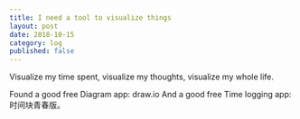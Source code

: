 ```yaml
---
title: I need a tool to visualize things
layout: post
date: 2018-10-15
category: log
published: false
---
```


Visualize my time spent, visualize my thoughts, visualize my whole life.

Found a good free Diagram app: draw.io
And a good free Time logging app: 时间块青春版。